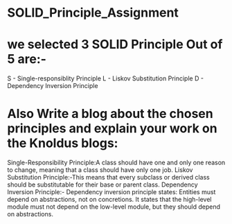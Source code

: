 # SOLID_Principle_Assignment
# we selected 3 SOLID Principle Out of 5 are:-
S - Single-responsiblity Principle
L - Liskov Substitution Principle
D - Dependency Inversion Principle
# Also Write a blog about the chosen principles and explain your work on the Knoldus blogs:
Single-Responsibility Principle:A class should have one and only one reason to change, meaning that a class should have only one job.
Liskov Substitution Principle:-This means that every subclass or derived class should be substitutable for their base or parent class.
Dependency Inversion Principle:-
Dependency inversion principle states:
Entities must depend on abstractions, not on concretions. It states that the high-level module must not depend on the low-level module, but they should depend on abstractions.
